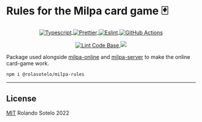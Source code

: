 # Rules for the Milpa card game 🃏

<p align="center">
  <a href="https://www.typescriptlang.org/">
    <img align="center" alt="Typescript" src="https://img.shields.io/badge/TypeScript-007ACC?style=for-the-badge&logo=typescript&logoColor=white"/>
  </a>
  <a href="https://prettier.io/">
    <img align="center" alt="Prettier" src="https://img.shields.io/badge/prettier-1A2C34?style=for-the-badge&logo=prettier&logoColor=F7BA3E"/>
  </a>
  <a href="https://eslint.org/">
    <img align="center" alt="Eslint" src="https://img.shields.io/badge/eslint-3A33D1?style=for-the-badge&logo=eslint&logoColor=white"/>
  </a>
  <a href="https://github.com/features/actions">
    <img align="center" alt="GitHub Actions" src="https://img.shields.io/badge/GitHub_Actions-2088FF?style=for-the-badge&logo=github-actions&logoColor=white"/>
  </a>
</p>

<p align="center">
  <a href="https://github.com/rolasotelo/milpa-rules/actions/workflows/lint-codebase.yml">
    <img align="center" alt="Lint Code Base" src="https://github.com/rolasotelo/milpa-rules/actions/workflows/lint-codebase.yml/badge.svg?branch=main"/>
  </a>
  <a href="https://codecov.io/gh/rolasotelo/milpa-rules">
    <img src="https://codecov.io/gh/rolasotelo/milpa-rules/branch/main/graph/badge.svg?token=3HKD82HGE6"/>
  </a>
</p>

Package used alongside [milpa-online](https://github.com/rolasotelo/milpa-online)
and [milpa-server](https://github.com/rolasotelo/la-milpa-server) to make the online card-game work.

```shell
npm i @rolasotelo/milpa-rules
```

---

## License

[MIT](LICENSE) Rolando Sotelo 2022
